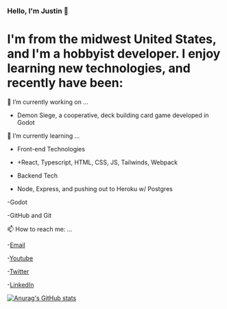 ### Hello, I'm Justin 👋

I'm from the midwest United States, and I'm a hobbyist developer.  I enjoy learning new technologies, and recently have been:
===

🔭 I’m currently working on ...
- Demon Siege, a cooperative, deck building card game developed in Godot


🌱 I’m currently learning ...
- Front-end Technologies

- +React, Typescript, HTML, CSS, JS, Tailwinds, Webpack

- Backend Tech

+ Node, Express, and pushing out to Heroku w/ Postgres

-Godot

-GitHub and Git


📫 How to reach me: ...

-[Email](mailto:justin_dean_young@yahoo.com "Yahoo Email")

-[Youtube](http://www.youtube.com/channel/UCfZunBqJbhV3lYj-3JT7gvg "Youtube Channel")

-[Twitter](http://twitter.com/jyoung424242 "Twitter Handle")

-[LinkedIn](http://www.linkedin.com/in/justindeanyoung/ "LinkedIn profile")



[![Anurag's GitHub stats](https://github-readme-stats.vercel.app/api?username=jyoung4242)](https://github.com/anuraghazra/github-readme-stats)
<!--
**jyoung4242/jyoung4242** is a ✨ _special_ ✨ repository because its `README.md` (this file) appears on your GitHub profile.

Here are some ideas to get you started:

- 🔭 I’m currently working on ...
- 🌱 I’m currently learning ...
- 👯 I’m looking to collaborate on ...
- 🤔 I’m looking for help with ...
- 💬 Ask me about ...
- 📫 How to reach me: ...
- 😄 Pronouns: ...
- ⚡ Fun fact: ...
-->
